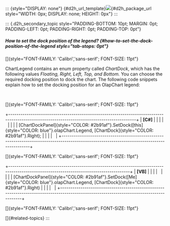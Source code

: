 ::: {style="DISPLAY: none"}
[](ms-xhelp:///?Id=d2h_url_template){#d2h_url_template}![](!package_url!){#d2h_package_url style="WIDTH: 0px; DISPLAY: none; HEIGHT: 0px"}
:::

::: {.d2h_secondary_topic style="PADDING-BOTTOM: 10pt; MARGIN: 0pt; PADDING-LEFT: 0pt; PADDING-RIGHT: 0pt; PADDING-TOP: 0pt"}
##### How to set the dock position of the legend? {#how-to-set-the-dock-position-of-the-legend style="tab-stops: 0pt"}

[]{style="FONT-FAMILY: 'Calibri','sans-serif'; FONT-SIZE: 11pt"} 

ChartLegend contains an enum property called *ChartDock*, which has the following values *Floating, Right, Left, Top, and Bottom.* You can choose the required docking position to dock the chart. The following code snippets explain how to set the docking position for an OlapChart legend:

 

[]{style="FONT-FAMILY: 'Calibri','sans-serif'; FONT-SIZE: 11pt"} 

+--------------------------------------------------------------------------------------------------------------------------------------------+
| **\[C#\]**                                                                                                                                 |
|                                                                                                                                            |
|                                                                                                                                            |
|                                                                                                                                            |
| [ChartDockPanel]{style="COLOR: #2b91af"}.SetDock([this]{style="COLOR: blue"}.olapChart.Legend, [ChartDock]{style="COLOR: #2b91af"}.Right); |
|                                                                                                                                            |
|                                                                                                                                            |
+--------------------------------------------------------------------------------------------------------------------------------------------+

[]{style="FONT-FAMILY: 'Calibri','sans-serif'; FONT-SIZE: 11pt"} 

+-----------------------------------------------------------------------------------------------------------------------------------------+
| **\[VB\]**                                                                                                                              |
|                                                                                                                                         |
|                                                                                                                                         |
|                                                                                                                                         |
| [ChartDockPanel]{style="COLOR: #2b91af"}.SetDock([Me]{style="COLOR: blue"}.olapChart.Legend, [ChartDock]{style="COLOR: #2b91af"}.Right) |
|                                                                                                                                         |
|                                                                                                                                         |
+-----------------------------------------------------------------------------------------------------------------------------------------+

[]{style="FONT-FAMILY: 'Calibri','sans-serif'; FONT-SIZE: 11pt"} 

[]{#related-topics}
:::
